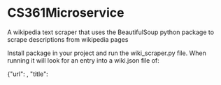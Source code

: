 # CS361Microservice
A wikipedia text scraper that uses the BeautifulSoup python package to scrape descriptions from wikipedia pages

Install package in your project and run the wiki_scraper.py file. When running it will look for an entry into a wiki.json file of:

{"url": <url of wikipedia page>, "title": <title of section of text you want>}
  
The same wiki.json file will then be updated with:
  
  {"text": <text from wikipedia article title>}

